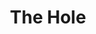 ---
layout: credit-info
headerstatus: shunk-header
title: The Hole
showreel_weight: 114
credits_weight: 230
thumbnail: /assets/img/credits-grid/the-hole.jpg
image: /assets/img/credits-grid/opengraph/the-hole.jpg
image_size: 3
category: credits
role: Composer
type: Short Film
imdb: http://www.imdb.com/title/tt2943376
genre: War Drama
director: Steven Stiller
writers: Phil Jack, Steven Stiller
synopsis: Director Steven Stiller takes a gritty look at the emotional journey of a Canadian World War Two soldier as he must decide between survival and self sacrifice.
---